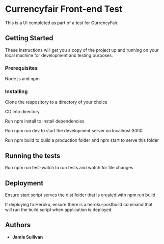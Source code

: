 
# Currencyfair Front-end Test

This is a UI completed as part of a test for CurrencyFair.


## Getting Started

These instructions will get you a copy of the project up and running on your local machine for development and testing purposes.


### Prerequisites

Node.js and npm


### Installing

Clone the respository to a directory of your choice

CD into directory

Run npm install to install dependencies

Run npm run dev to start the development server on localhost:3000

Run npm build to build a production folder and npm start to serve this folder


## Running the tests

Run npm run test-watch to run tests and watch for file changes


## Deployment

Ensure start script serves the dist folder that is created with npm run build

If deploying to Heroku, ensure there is a heroku-postbuild command that will run the build script when application is deployed


## Authors

* **Jamie Sullivan**
